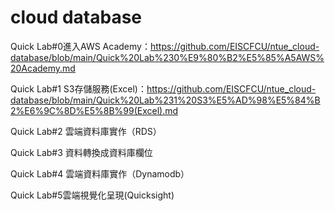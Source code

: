 # cloud database

Quick Lab#0進入AWS Academy：https://github.com/EISCFCU/ntue_cloud-database/blob/main/Quick%20Lab%230%E9%80%B2%E5%85%A5AWS%20Academy.md

Quick Lab#1 S3存儲服務(Excel)：https://github.com/EISCFCU/ntue_cloud-database/blob/main/Quick%20Lab%231%20S3%E5%AD%98%E5%84%B2%E6%9C%8D%E5%8B%99(Excel).md

Quick Lab#2 雲端資料庫實作（RDS）

Quick Lab#3 資料轉換成資料庫欄位

Quick Lab#4 雲端資料庫實作（Dynamodb）

Quick Lab#5雲端視覺化呈現(Quicksight)
